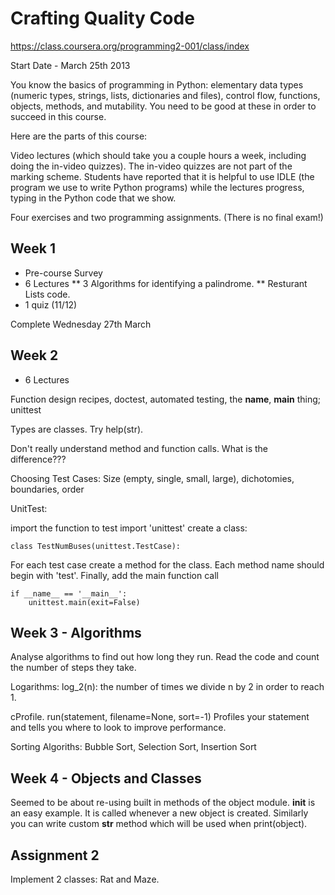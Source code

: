 # Crafting Quality Code

https://class.coursera.org/programming2-001/class/index

Start Date - March 25th 2013

You know the basics of programming in Python: elementary data types (numeric types, strings, lists, dictionaries and files), control flow, functions, objects, methods, and mutability. You need to be good at these in order to succeed in this course.

Here are the parts of this course:

Video lectures (which should take you a couple hours a week, including doing the in-video quizzes). The in-video quizzes are not part of the marking scheme. Students have reported that it is helpful to use IDLE (the program we use to write Python programs) while the lectures progress, typing in the Python code that we show.

Four exercises and two programming assignments. (There is no final exam!)

## Week 1

* Pre-course Survey
* 6 Lectures
 ** 3 Algorithms for identifying a palindrome.
 ** Resturant Lists code.
* 1 quiz (11/12)

Complete Wednesday 27th March

## Week 2

* 6 Lectures

Function design recipes, doctest, automated testing, the __name__, __main__ thing; unittest

Types are classes. Try help(str).

Don't really understand method and function calls. What is the difference???

Choosing Test Cases: Size (empty, single, small, large), dichotomies, boundaries, order

UnitTest: 

import the function to test
import 'unittest'
create a class:

	class TestNumBuses(unittest.TestCase):

For each test case create a method for the class. Each method name should begin with 'test'.
Finally, add the main function call

	if __name__ == '__main__':
	    unittest.main(exit=False)

## Week 3 - Algorithms

Analyse algorithms to find out how long they run. Read the code and count the number of steps they take.

Logarithms: log_2(n): the number of times we divide n by 2 in order to reach 1.

cProfile. run(statement, filename=None, sort=-1) Profiles your statement and tells you where to look to improve performance.

Sorting Algoriths: Bubble Sort, Selection Sort, Insertion Sort

## Week 4 - Objects and Classes

Seemed to be about re-using built in methods of the object module. __init__ is an easy example. It is called whenever a new object is created. Similarly you can write custom __str__ method which will be used when print(object).

## Assignment 2

Implement 2 classes: Rat and Maze.

